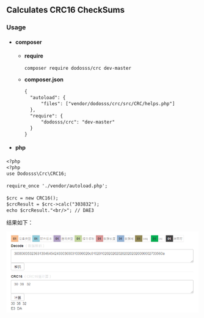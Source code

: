## Calculates CRC16 CheckSums

### Usage

- #### composer

    - **require**

      ```composer require dodosss/crc dev-master```

    - **composer.json**

      ```
      {
        "autoload": {
      	    "files": ["vendor/dodosss/crc/src/CRC/helps.php"]
      	},
      	"require": {
            "dodosss/crc": "dev-master"
        }    
      }
      ```

- #### php

```
<?php
<?php
use Dodosss\Crc\CRC16;

require_once './vendor/autoload.php';

$crc = new CRC16();
$crcResult = $crc->calc("303832");
echo $crcResult."<br/>"; // DAE3
```
结果如下：

![CRC16计算](crc16.png)